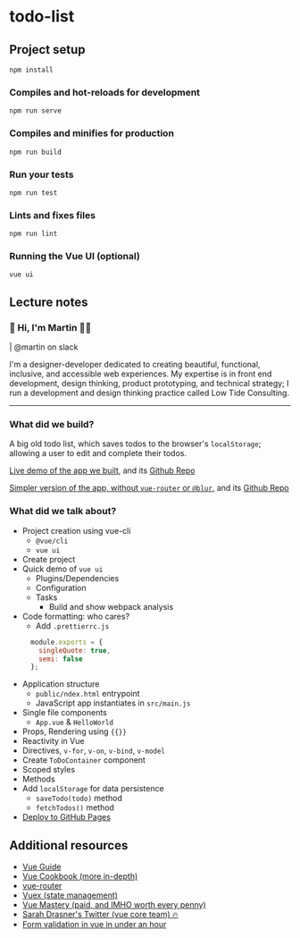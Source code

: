 # todo-list

## Project setup
```
npm install
```

### Compiles and hot-reloads for development
```
npm run serve
```

### Compiles and minifies for production
```
npm run build
```

### Run your tests
```
npm run test
```

### Lints and fixes files
```
npm run lint
```

### Running the Vue UI (optional)
```
vue ui
```

## Lecture notes

### 👋 Hi, I'm Martin 🧔🏻

| @martin on slack

I'm a designer-developer dedicated to creating beautiful, functional, inclusive, and accessible web experiences. My expertise is in front end development, design thinking, product prototyping, and technical strategy; I run a development and design thinking practice called Low Tide Consulting.

---

### What did we build?
A big old todo list, which saves todos to the browser's `localStorage`; allowing a user to edit and complete their todos.

[Live demo of the app we built](https://consultlowtide.ca/todo-list/), and its [Github Repo](https://github.com/martinlaws/todo-list)

[Simpler version of the app, without `vue-router` or `@blur`](https://consultlowtide.ca/big-todos/), and its [Github Repo](https://github.com/martinlaws/big-todos)

### What did we talk about?

- Project creation using vue-cli
    - `@vue/cli`
    - `vue ui`
- Create project
- Quick demo of `vue ui`
    - Plugins/Dependencies
    - Configuration
    - Tasks
        - Build and show webpack analysis
- Code formatting: who cares?
    - Add `.prettierrc.js`
    ```javascript
      module.exports = {
        singleQuote: true,
        semi: false
      };
    ```
- Application structure
    - `public/ndex.html` entrypoint
    - JavaScript app instantiates in `src/main.js`
- Single file components
    - `App.vue` & `HelloWorld`
- Props, Rendering using `{{}}`
- Reactivity in Vue
- Directives, `v-for`, `v-on`, `v-bind`, `v-model`
- Create `ToDoContainer` component
- Scoped styles
- Methods
- Add `localStorage` for data persistence
  - `saveTodo(todo)` method
  - `fetchTodos()` method
- [Deploy to GitHub Pages](https://cli.vuejs.org/guide/deployment.html#github-pages)

## Additional resources
- [Vue Guide](https://vuejs.org/v2/guide/)
- [Vue Cookbook (more in-depth)](https://vuejs.org/v2/cookbook/)
- [vue-router](https://router.vuejs.org/)
- [Vuex (state management)](https://vuex.vuejs.org/)
- [Vue Mastery (paid, and IMHO worth every penny)](https://www.vuemastery.com/)
- [Sarah Drasner's Twitter (vue core team) 🔥](https://twitter.com/sarah_edo)
- [Form validation in vue in under an hour](https://css-tricks.com/form-validation-in-under-an-hour-with-vuelidate/)
